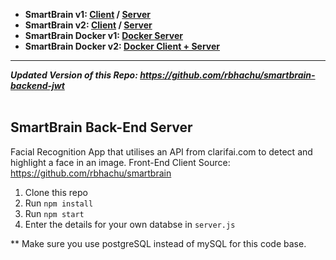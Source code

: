 - **SmartBrain v1: [Client](https://github.com/rbhachu/smartbrain-frontend/) / [Server](https://github.com/rbhachu/smartbrain-backend/)** 
- **SmartBrain v2: [Client](https://github.com/rbhachu/smartbrain-frontend-jwt/) / [Server](https://github.com/rbhachu/smartbrain-backend-jwt/)** 
- **SmartBrain Docker v1: [Docker Server](https://github.com/rbhachu/smartbrain-backend-docker)** 
- **SmartBrain Docker v2: [Docker Client + Server](https://github.com/rbhachu/smartbrain-master-docker/)** 

----

__*Updated Version of this Repo: https://github.com/rbhachu/smartbrain-backend-jwt*__
<br><br>

## SmartBrain Back-End Server
Facial Recognition App that utilises an API from clarifai.com to detect and highlight a face in an image.
Front-End Client Source: https://github.com/rbhachu/smartbrain

1. Clone this repo
2. Run `npm install`
3. Run `npm start`
4. Enter the details for your own databse in `server.js`

** Make sure you use postgreSQL instead of mySQL for this code base.
